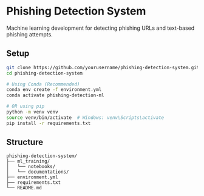 # Phishing Detection System

Machine learning development for detecting phishing URLs and text-based phishing attempts.

## Setup
```bash
git clone https://github.com/yourusername/phishing-detection-system.git
cd phishing-detection-system

# Using Conda (Recommended)
conda env create -f environment.yml
conda activate phishing-detection-ml

# OR using pip
python -m venv venv
source venv/bin/activate  # Windows: venv\Scripts\activate
pip install -r requirements.txt
```

## Structure
```
phishing-detection-system/
├── ml_training/
│   └── notebooks/
│   └── documentations/
├── environment.yml
├── requirements.txt
└── README.md
```
